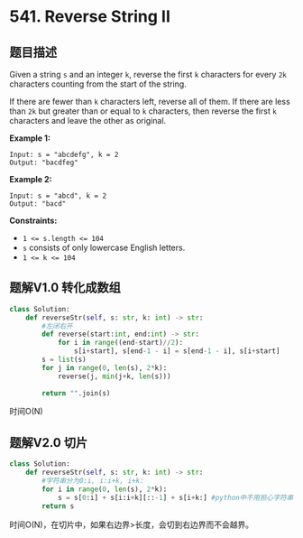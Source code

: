 # 541. Reverse String II

## 题目描述

Given a string `s` and an integer `k`, reverse the first `k` characters for every `2k` characters counting from the start of the string.

If there are fewer than `k` characters left, reverse all of them. If there are less than `2k` but greater than or equal to `k` characters, then reverse the first `k` characters and leave the other as original.

 

**Example 1:**

```
Input: s = "abcdefg", k = 2
Output: "bacdfeg"
```

**Example 2:**

```
Input: s = "abcd", k = 2
Output: "bacd"
```

 

**Constraints:**

- `1 <= s.length <= 104`
- `s` consists of only lowercase English letters.
- `1 <= k <= 104`

## 题解V1.0 转化成数组

```python
class Solution:
    def reverseStr(self, s: str, k: int) -> str:
        #左闭右开
        def reverse(start:int, end:int) -> str:
            for i in range((end-start)//2):
                s[i+start], s[end-1 - i] = s[end-1 - i], s[i+start]
        s = list(s)
        for j in range(0, len(s), 2*k):
            reverse(j, min(j+k, len(s)))
        
        return "".join(s)
```

时间O(N)



## 题解V2.0 切片

```python
class Solution:
    def reverseStr(self, s: str, k: int) -> str:
        #字符串分为0:i, i:i+k, i+k:
        for i in range(0, len(s), 2*k):
            s = s[0:i] + s[i:i+k][::-1] + s[i+k:] #python中不用担心字符串切片越界问题
        return s
```

时间O(N)，在切片中，如果右边界>长度，会切到右边界而不会越界。


